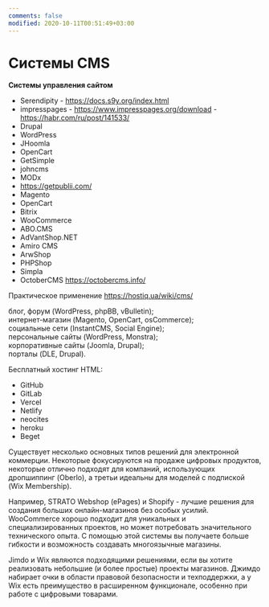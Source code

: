 ```yaml
---
comments: false
modified: 2020-10-11T00:51:49+03:00
---
```


# Системы CMS

**Системы управления сайтом**

* Serendipity - <https://docs.s9y.org/index.html>
* impresspages - <https://www.impresspages.org/download> - <https://habr.com/ru/post/141533/>
* Drupal
* WordPress
* JHoomla
* OpenCart
* GetSimple
* johncms
* MODx
* <https://getpublii.com/>
* Magento
* OpenCart
* Bitrix
* WooCommerce
* ABO.CMS
* AdVantShop.NET
* Amiro CMS
* ArwShop
* PHPShop
* Simpla
* OctoberCMS <https://octobercms.info/>

Практическое применение <https://hostiq.ua/wiki/cms/>  
  
блог, форум (WordPress, phpBB, vBulletin);  
интернет-магазин (Magento, OpenCart, osCommerce);  
социальные сети (InstantCMS, Social Engine);  
персональные сайты (WordPress, Monstra);  
корпоративные сайты (Joomla, Drupal);  
порталы (DLE, Drupal).  

Бесплатный хостинг HTML:
* GitHub
* GitLab
* Vercel
* Netlify
* neocites
* heroku
* Beget

Существует несколько основных типов решений для электронной коммерции. Некоторые фокусируются на продаже цифровых продуктов, некоторые отлично подходят для компаний, использующих дропшиппинг (Oberlo), а третьи идеальны для моделей с подпиской (Wix Membership).

Например, STRATO Webshop (ePages) и Shopify - лучшие решения для создания больших онлайн-магазинов без особых усилий. WooCommerce хорошо подходит для уникальных и специализированных проектов, но может потребовать значительного технического опыта. С помощью этой системы вы получаете больше гибкости и возможность создавать многоязычные магазины.

Jimdo и Wix являются подходящими решениями, если вы хотите реализовать небольшие (и более простые) проекты магазинов. Джимдо набирает очки в области правовой безопасности и техподдержки, а у Wix есть преимущество в расширенном функционале, особенно при работе с цифровыми товарами.
